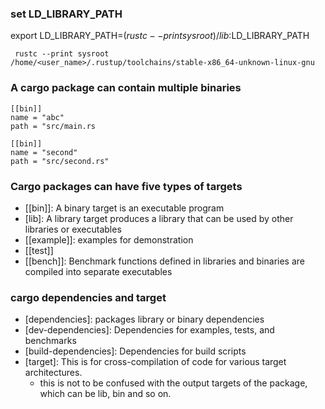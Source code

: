 ### set LD_LIBRARY_PATH
export LD_LIBRARY_PATH=$(rustc --print sysroot)/lib:$LD_LIBRARY_PATH
```
 rustc --print sysroot
/home/<user_name>/.rustup/toolchains/stable-x86_64-unknown-linux-gnu
```

### A cargo package can contain multiple binaries
```
[[bin]]
name = "abc"
path = "src/main.rs

[[bin]]
name = "second"
path = "src/second.rs"
```

### Cargo packages can have five types of targets
* [[bin]]: A binary target is an executable program
* [lib]: A library target produces a library that can be used by other libraries or executables
* [[example]]: examples for demonstration
* [[test]]
* [[bench]]: Benchmark functions defined in libraries and binaries are compiled into separate executables

### cargo dependencies and target
* [dependencies]: packages library or binary dependencies
* [dev-dependencies]: Dependencies for examples, tests, and benchmarks
* [build-dependencies]: Dependencies for build scripts
* [target]: This is for cross-compilation of code for various target architectures.
  * this is not to be confused with the output targets of the package, which can be lib, bin and so on.
